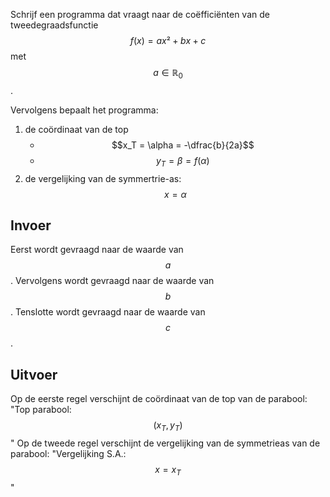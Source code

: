 Schrijf een programma dat vraagt naar de coëfficiënten van de tweedegraadsfunctie $$f(x) = ax² + bx + c$$ met $$a \in \mathbb{R}_0$$.

Vervolgens bepaalt het programma:
1. de coördinaat van de top
   - $$x_T = \alpha = -\dfrac{b}{2a}$$
   - $$y_T = \beta  = f(\alpha)$$
2. de vergelijking van de symmertrie-as: $$x = \alpha$$
   
## Invoer
Eerst wordt gevraagd naar de waarde van $$a$$.
Vervolgens wordt gevraagd naar de waarde van $$b$$.
Tenslotte wordt gevraagd naar de waarde van $$c$$.

## Uitvoer
Op de eerste regel verschijnt de coördinaat van de top van de parabool: "Top parabool: $$(x_T, y_T)$$"
Op de tweede regel verschijnt de vergelijking van de symmetrieas van de parabool: "Vergelijking S.A.: $$x = x_T$$"
